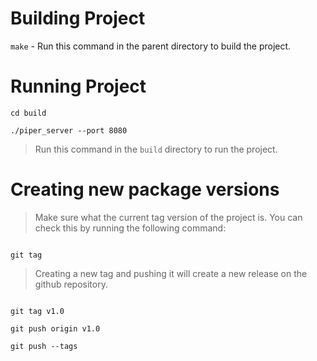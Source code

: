 # Building Project

```make``` - Run this command in the parent directory to build the project.

# Running Project


```CMD
cd build

./piper_server --port 8080

``` 
> Run this command in the `build` directory to run the project.

# Creating new package versions

> Make sure what the current tag version of the project is. You can check this by running the following command:

```CMD

git tag

```

> Creating a new tag and pushing it will create a new release on the github repository. 

```CMD 

git tag v1.0

git push origin v1.0

git push --tags

```